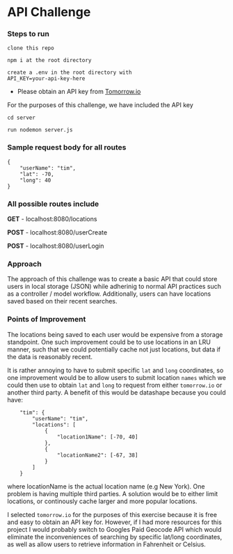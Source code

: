 # API Challenge

### Steps to run

```
clone this repo

```
```
npm i at the root directory
```
```
create a .env in the root directory with
API_KEY=your-api-key-here
```
- Please obtain an API key from [Tomorrow.io](https://www.tomorrow.io/weather-api)

For the purposes of this challenge, we have included the API key
```
cd server
```
```
run nodemon server.js
```

### Sample request body for all routes

```
{
    "userName": "tim",
    "lat": -70,
    "long": 40
}
```

### All possible routes include

**GET** - localhost:8080/locations

**POST** - localhost:8080/userCreate

**POST** - localhost:8080/userLogin

### Approach

The approach of this challenge was to create a basic API that could store users in local storage (JSON) while adherinig to normal
API practices such as a controller / model workflow. Additionally, users can have locations saved based on their recent searches.

### Points of Improvement

The locations being saved to each user would be expensive from a storage standpoint. One such improvement could be to use locations
in an LRU manner, such that we could potentially cache not just locations, but data if the data is reasonably recent.

It is rather annoying to have to submit specific `lat` and `long` coordinates, so one improvement would be to allow users to submit location `names` which we could then use to obtain `lat` and `long` to request from either `tomorrow.io` or another third party. A benefit of this would be datashape 
because you could have:

```
    "tim": {
        "userName": "tim",
        "locations": [
            {
                "location1Name": [-70, 40]
            },
            {
                "locationName2": [-67, 38]
            }
        ]
    }
```
where locationName is the actual location name (e.g New York). One problem is having multiple third parties. A solution would be to either limit locations, or continously cache larger and more popular locations.

I selected `tomorrow.io` for the purposes of this exercise because it is free and easy to obtain an API key for. However, if I had more resources for this project I would probably switch to Googles Paid Geocode API which would eliminate the inconveniences of searching by specific lat/long coordinates, as well as allow users to retrieve information in Fahrenheit or Celsius.

